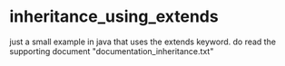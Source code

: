 # inheritance_using_extends
just a small example in java that uses the extends keyword. do read the supporting document "documentation_inheritance.txt"
